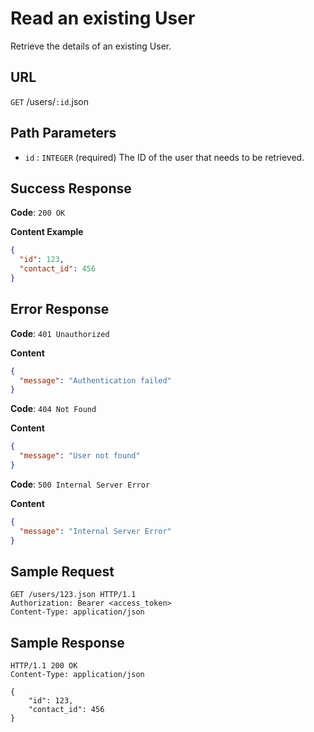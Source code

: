 # Read an existing User

Retrieve the details of an existing User.

## URL

`GET` /users/`:id`.json

## Path Parameters

- `id` : `INTEGER` (required)
  The ID of the user that needs to be retrieved.

## Success Response

**Code**: `200 OK`

**Content Example**

```json
{
  "id": 123,
  "contact_id": 456
}
```

## Error Response

**Code**: `401 Unauthorized`

**Content**

```json
{
  "message": "Authentication failed"
}
```

**Code**: `404 Not Found`

**Content**

```json
{
  "message": "User not found"
}
```

**Code**: `500 Internal Server Error`

**Content**

```json
{
  "message": "Internal Server Error"
}
```

## Sample Request

```http
GET /users/123.json HTTP/1.1
Authorization: Bearer <access_token>
Content-Type: application/json
```

## Sample Response

```http
HTTP/1.1 200 OK
Content-Type: application/json

{
    "id": 123,
    "contact_id": 456
}
```
